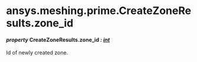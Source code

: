 <a id="ansys-meshing-prime-createzoneresults-zone-id"></a>

# ansys.meshing.prime.CreateZoneResults.zone_id

<a id="ansys.meshing.prime.CreateZoneResults.zone_id"></a>

#### *property* CreateZoneResults.zone_id *: [int](https://docs.python.org/3.11/library/functions.html#int)*

Id of newly created zone.

<!-- !! processed by numpydoc !! -->
